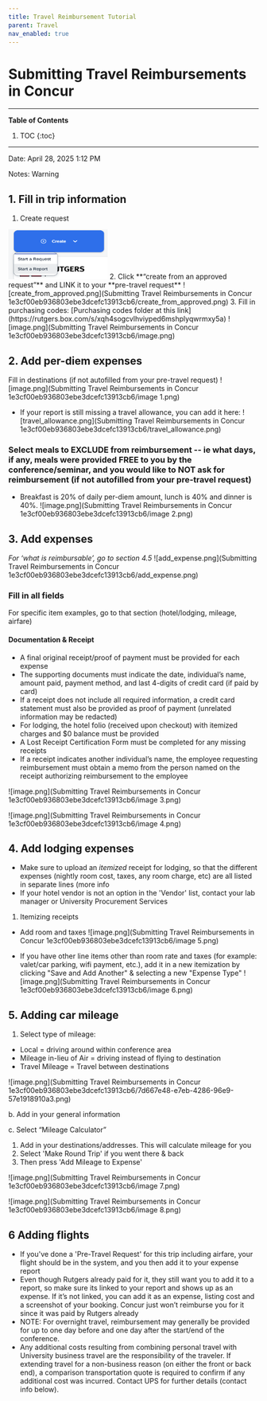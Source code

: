 ```yaml
---
title: Travel Reimbursement Tutorial
parent: Travel
nav_enabled: true 
---
```


# Submitting Travel Reimbursements in Concur
---
**Table of Contents**
1. TOC
{:toc}
---
Date: April 28, 2025 1:12 PM

Notes: Warning

## 1. Fill in trip information

1. Create request  
<img src="start_report.png" width="200" height="100">
2. Click **“create from an approved request”** and LINK it to your **pre-travel request**
![create_from_approved.png](Submitting Travel Reimbursements in Concur 1e3cf00eb936803ebe3dcefc13913cb6/create_from_approved.png)
3. Fill in purchasing codes: [Purchasing codes folder at this link](https://rutgers.box.com/s/xqh4sogcvlhviyped6mshplyqwrmxy5a)
![image.png](Submitting Travel Reimbursements in Concur 1e3cf00eb936803ebe3dcefc13913cb6/image.png)

## 2. Add per-diem expenses 
Fill in destinations (if not autofilled from your pre-travel request)
![image.png](Submitting Travel Reimbursements in Concur 1e3cf00eb936803ebe3dcefc13913cb6/image 1.png)
- If your report is still missing a travel allowance, you can add it here:
![travel_allowance.png](Submitting Travel Reimbursements in Concur 1e3cf00eb936803ebe3dcefc13913cb6/travel_allowance.png)

### Select meals to EXCLUDE from reimbursement -- ie what days, if any, meals were provided FREE to you by the conference/seminar, and you would like to NOT ask for reimbursement  (if not autofilled from your pre-travel request)
-  Breakfast is 20% of daily per-diem amount, lunch is 40% and dinner is 40%.
    ![image.png](Submitting Travel Reimbursements in Concur 1e3cf00eb936803ebe3dcefc13913cb6/image 2.png)
    
## 3. Add expenses
*For ‘what is reimbursable’, go to section 4.5*
![add_expense.png](Submitting Travel Reimbursements in Concur 1e3cf00eb936803ebe3dcefc13913cb6/add_expense.png)

### Fill in all fields
For specific item examples, go to that section (hotel/lodging, mileage, airfare)
    
#### Documentation & Receipt
- A final original receipt/proof of payment must be provided for each expense
- The supporting documents must indicate the date, individual’s name, amount paid, payment method, and last 4-digits of credit card (if paid by card)
- If a receipt does not include all required information, a credit card statement must also be provided as proof of payment (unrelated information may be redacted)
- For lodging, the hotel folio (received upon checkout) with itemized charges and $0 balance must be provided
- A Lost Receipt Certification Form must be completed for any missing receipts
- If a receipt indicates another individual’s name, the employee requesting reimbursement must obtain a memo from the person named on the receipt authorizing reimbursement to the employee

![image.png](Submitting Travel Reimbursements in Concur 1e3cf00eb936803ebe3dcefc13913cb6/image 3.png)

![image.png](Submitting Travel Reimbursements in Concur 1e3cf00eb936803ebe3dcefc13913cb6/image 4.png)

## 4. Add lodging expenses
- Make sure to upload an *itemized* receipt for lodging, so that the different expenses (nightly room cost, taxes, any room charge, etc) are all listed in separate lines (more info
- If your hotel vendor is not an option in the 'Vendor' list, contact your lab manager or University Procurement Services
1. Itemizing receipts
- Add room and taxes
![image.png](Submitting Travel Reimbursements in Concur 1e3cf00eb936803ebe3dcefc13913cb6/image 5.png)
    
- If you have other line items other than room rate and taxes (for example: valet/car parking, wifi payment, etc.), add it in a new itemization by clicking "Save and Add Another" & selecting a new "Expense Type"
![image.png](Submitting Travel Reimbursements in Concur 1e3cf00eb936803ebe3dcefc13913cb6/image 6.png)

## 5. Adding car mileage

1. Select type of mileage:
- Local = driving around within conference area
- Mileage in-lieu of Air = driving instead of flying to destination
- Travel Mileage = Travel between destinations

![image.png](Submitting Travel Reimbursements in Concur 1e3cf00eb936803ebe3dcefc13913cb6/7d667e48-e7eb-4286-96e9-57e1918910a3.png)

b. Add in your general information

c. Select “Mileage Calculator”

1. Add in your destinations/addresses. This will calculate mileage for you
2. Select 'Make Round Trip' if you went there & back
3. Then press 'Add Mileage to Expense'

![image.png](Submitting Travel Reimbursements in Concur 1e3cf00eb936803ebe3dcefc13913cb6/image 7.png)

![image.png](Submitting Travel Reimbursements in Concur 1e3cf00eb936803ebe3dcefc13913cb6/image 8.png)

## 6 Adding flights

- If you've done a 'Pre-Travel Request' for this trip including airfare, your flight should be in the system, and you then add it to your expense report
- Even though Rutgers already paid for it, they still want you to add it to a report, so make sure its linked to your report and shows up as an expense. If it’s not linked, you can add it as an expense, listing cost and a screenshot of your booking. Concur just won’t reimburse you for it since it was paid by Rutgers already
- NOTE: For overnight travel, reimbursement may generally be provided for up to one day before and one day after the start/end of the conference.
- Any additional costs resulting from combining personal travel with University business travel are the responsibility of the traveler. If extending travel for a non-business reason (on either the front or back end), a comparison transportation quote is required to confirm if any additional cost was incurred. Contact UPS for further details (contact info below).

